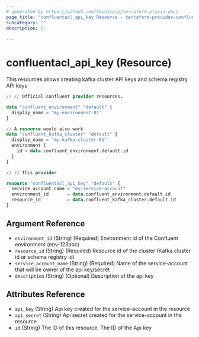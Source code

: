 ```yaml
---
# generated by https://github.com/hashicorp/terraform-plugin-docs
page_title: "confluentacl_api_key Resource - terraform-provider-confluentacl"
subcategory: ""
description: |-
  
---
```


# confluentacl_api_key (Resource)

This resources allows creating kafka cluster API keys and schema registry API keys

```terraform
// // Official confluent provider resources.

data "confluent_environment" "default" {
  display_name = "my-environment-01"
}

// A resource would also work
data "confluent_kafka_cluster" "default" {
  display_name = "my-kafka-cluster-01"
  environment {
    id = data.confluent_environment.default.id
  }
}

// // This provider

resource "confluentacl_api_key" "default" {
  service_account_name = "my-service-account"
  environment_id       = data.confluent_environment.default.id
  resource_id          = data.confluent_kafka_cluster.default.id
}
```

<!-- schema generated by tfplugindocs -->
## Argument Reference

- `environment_id` (String) (Required)  Environment id of the Confluent environment (env-123abc)
- `resource_id` (String) (Required)  Resource id of the cluster (Kafka cluster id or schema registry id)
- `service_account_name` (String) (Required) Name of the service-account that will be owner of the api key/secret
- `description` (String) (Optional) Description of the api key

## Attributes Reference

- `api_key` (String) Api key created for the service-account in the resource
- `api_secret` (String) Api secret created for the service-account in the resource
- `id` (String) The ID of this resource. The ID of the Api key
